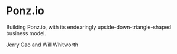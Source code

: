 # Ponz.io
Building Ponz.io, with its endearingly upside-down-triangle-shaped business model.

Jerry Gao and Will Whitworth
